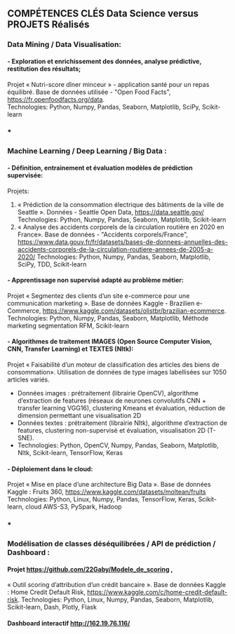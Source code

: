 ## COMPÉTENCES CLÉS Data Science versus PROJETS Réalisés

### Data Mining / Data Visualisation:

#### - Exploration et enrichissement des données, analyse prédictive, restitution des résultats;
Projet « Nutri-score dîner minceur » - application santé pour un repas équilibré. Base de données utilisée - "Open Food Facts", https://fr.openfoodfacts.org/data.  
Technologies: Python, Numpy, Pandas, Seaborn, Matplotlib, SciPy, Scikit-learn

###   *
### Machine Learning / Deep Learning / Big Data :

#### - Définition, entrainement et évaluation modèles de prédiction supervisée: 
Projets:
1. « Prédiction de la consommation électrique des bâtiments de la ville de Seattle ». Données - Seattle Open Data, https://data.seattle.gov/
Technologies: Python, Numpy, Pandas, Seaborn, Matplotlib, Scikit-learn
2. « Analyse des accidents corporels de la circulation routière en 2020 en France». Base de données - "Accidents corporels/France", https://www.data.gouv.fr/fr/datasets/bases-de-donnees-annuelles-des-accidents-corporels-de-la-circulation-routiere-annees-de-2005-a-2020/
Technologies: Python, Numpy, Pandas, Seaborn, Matplotlib, SciPy, TDD, Scikit-learn
#### - Apprentissage non supervisé adapté au problème métier: 
Projet « Segmentez des clients d’un site e-commerce pour une communication marketing ». Base de données Kaggle - Brazilien e-Commerce, https://www.kaggle.com/datasets/olistbr/brazilian-ecommerce.
Technologies: Python, Numpy, Pandas, Seaborn, Matplotlib, Méthode marketing segmentation RFM, Scikit-learn
#### - Algorithmes de traitement IMAGES (Open Source Computer Vision, CNN, Transfer Learning) et TEXTES (Nltk): 
Projet « Faisabilité d’un moteur de classification des articles des biens de consommation». Utilisation de données de type images labellisées sur 1050 articles variés.
- Données images : prétraitement (librairie OpenCV), algorithme d’extraction de features (réseaux de neurones convolutifs CNN + transfer learning VGG16), clustering Kmeans et évaluation, réduction de dimension permettant une visualisation 2D 
- Données textes : prétraitement (librairie Nltk), algorithme d’extraction de features, clustering non-supervisé et évaluation, visualisation 2D (T-SNE). 
- Technologies: Python, OpenCV, Numpy, Pandas, Seaborn, Matplotlib, Nltk, Scikit-learn, TensorFlow, Keras


#### - Déploiement dans le cloud: 
Projet « Mise en place d’une architecture Big Data ». Base de données Kaggle : Fruits 360, https://www.kaggle.com/datasets/moltean/fruits
Technologies: Python, Linux, Numpy, Pandas, TensorFlow, Keras, Scikit-learn, cloud AWS-S3, PySpark, Hadoop
###     *
### 
### Modélisation de classes déséquilibrées / API de prédiction / Dashboard : 
#### Projet https://github.com/22Gaby/Modele_de_scoring , 
« Outil scoring d’attribution d’un crédit bancaire ». Base de données Kaggle : Home Credit Default Risk, https://www.kaggle.com/c/home-credit-default-risk.
Technologies: Python, Linux, Numpy, Pandas, Seaborn, Matplotlib, Scikit-learn, Dash, Plotly, Flask
#### Dashboard interactif **http://162.19.76.116/**


